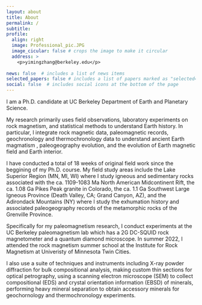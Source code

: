 ```yaml
---
layout: about
title: About
permalink: /
subtitle:
profile:
  align: right
  image: Professional_pic.JPG
  image_cicular: false # crops the image to make it circular
  address: >
    <p>yimingzhang@berkeley.edu</p>
   
news: false  # includes a list of news items
selected_papers: false # includes a list of papers marked as "selected={true}"
social: false  # includes social icons at the bottom of the page
---
```


I am a Ph.D. candidate at UC Berkeley Department of Earth and Planetary Science. 

My research primarily uses field observations, laboratory experiments on rock magnetism, and statistical methods to understand Earth history. In particular, I integrate rock magnetic data, paleomagnetic records, geochronology and thermochronology data to understand ancient Earth magmatism , paleogeography evolution, and the evolution of Earth magnetic field and Earth interior. 

I have conducted a total of 18 weeks of original field work since the beggining of my Ph.D. course. My field study areas include the Lake Superior Region (MN, MI, WI) where I study igneous and sedimentary rocks associated with the ca. 1109-1083 Ma North American Midcontinent Rift, the ca. 1.08 Ga Pikes Peak granite in Colorado, the ca. 1.1 Ga Southwest Large Igneous Province (Death Valley, CA; Grand Canyon, AZ), and the Adirondack Mountains (NY) where I study the exhumation history and associated paleogeography records of the metamorphic rocks of the Grenville Province. 

Specifically for my paleomagnetism research, I conduct experiments at the UC Berkeley paleomagnetism lab which has a 2G DC-SQUID rock magnetometer and a quantum diamond microscope. In summer 2022, I attended the rock magnetism summer school at the Institute for Rock Magnetism at Univeristy of Minnesota Twin Cities. 

I also use a suite of techniques and instruments including X-ray powder diffraction for bulk compositional analysis, making custom thin sections for optical petrography, using a scanning electron microscope (SEM) to collect compositional (EDS) and crystal orientation information  (EBSD) of minerals, performing heavy mineral separation to obtain accessory minerals for geochornology and thermochronology experiments.
